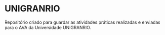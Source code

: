 # UNIGRANRIO
Repositório criado para guardar as atividades práticas realizadas e enviadas para o AVA da Universidade UNIGRANRIO.
